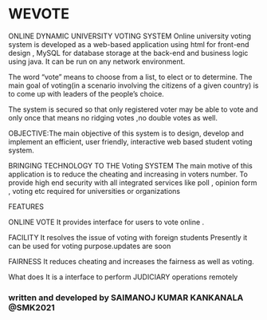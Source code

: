 # WEVOTE
ONLINE DYNAMIC UNIVERSITY VOTING SYSTEM
Online university voting system is developed as a web-based application using html for front-end design , MySQL for database storage at the back-end and business logic using java. It can be run on any network environment.

The word “vote” means to choose from a list, to elect or to determine. The main goal of voting(in a scenario involving the citizens of a given country) is to come up with leaders of the people’s choice.

The system is secured so that only registered voter may be able to vote and only once that means no ridging votes ,no double votes as well.

OBJECTIVE:The main objective of this system is to design, develop and implement an efficient, user friendly, interactive web based student voting system.

BRINGING TECHNOLOGY TO THE Voting SYSTEM
The main motive of this application is to reduce the cheating and increasing in voters number.
To provide high end security with all integrated services like poll , opinion form , voting etc required for universities or organizations

FEATURES

ONLINE VOTE
It provides interface for users to vote online .

FACILITY
It resolves the issue of voting with foreign students
Presently it can be used for voting purpose.updates are soon

FAIRNESS
It reduces cheating and increases the fairness as well as voting.

What does
It is a interface to perform JUDICIARY operations remotely

### written and developed by SAIMANOJ KUMAR KANKANALA @SMK2021
